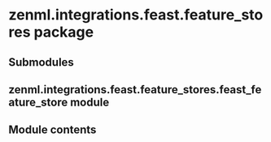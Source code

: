 # zenml.integrations.feast.feature_stores package

## Submodules

## zenml.integrations.feast.feature_stores.feast_feature_store module

## Module contents
